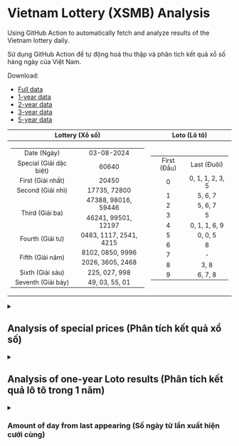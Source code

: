 # Vietnam Lottery (XSMB) Analysis

Using GitHub Action to automatically fetch and analyze results of the Vietnam lottery daily.

Sử dụng GitHub Action để tự động hoá thu thập và phân tích kết quả xổ số hàng ngày của Việt Nam.

Download:

* [Full data](https://raw.githubusercontent.com/khiemdoan/vietnam-lottery-xsmb-analysis/main/results/xsmb.csv)
* [1-year data](https://raw.githubusercontent.com/khiemdoan/vietnam-lottery-xsmb-analysis/main/results/xsmb_1_year.csv)
* [2-year data](https://raw.githubusercontent.com/khiemdoan/vietnam-lottery-xsmb-analysis/main/results/xsmb_2_year.csv)
* [3-year data](https://raw.githubusercontent.com/khiemdoan/vietnam-lottery-xsmb-analysis/main/results/xsmb_3_year.csv)
* [5-year data](https://raw.githubusercontent.com/khiemdoan/vietnam-lottery-xsmb-analysis/main/results/xsmb_5_year.csv)

| Lottery (Xổ số) | Loto (Lô tô) |
| :------------: | :----------: |
| <table><tr><td>Date (Ngày)</td><td>03-08-2024</td></tr><tr><td>Special (Giải dặc biệt)</td><td>60640</td></tr><tr><td>First (Giải nhất)</td><td>20450</td></tr><tr><td>Second (Giải nhì)</td><td>17735, 72800</td></tr><tr><td rowspan="2">Third (Giải ba)</td><td>47388, 98016, 59446</td></tr><tr><td>46241, 99501, 12197</td></tr><tr><td>Fourth (Giải tư)</td><td>0483, 1117, 2541, 4215</td></tr><tr><td rowspan="2">Fifth (Giải năm)</td><td>8102, 0850, 9996</td></tr><tr><td>2026, 3605, 2468</td></tr><tr><td>Sixth (Giải sáu)</td><td>225, 027, 998</td></tr><tr><td>Seventh (Giải bảy)</td><td>49, 03, 55, 01</td></tr></table> | <table><tr><td>First (Đầu)</td><td>Last (Đuôi)</td></tr><tr><td>0</td><td>0, 1, 1, 2, 3, 5</td></tr><tr><td>1</td><td>5, 6, 7</td></tr><tr><td>2</td><td>5, 6, 7</td></tr><tr><td>3</td><td>5</td></tr><tr><td>4</td><td>0, 1, 1, 6, 9</td></tr><tr><td>5</td><td>0, 0, 5</td></tr><tr><td>6</td><td>8</td></tr><tr><td>7</td><td>-</td></tr><tr><td>8</td><td>3, 8</td></tr><tr><td>9</td><td>6, 7, 8</td></tr></table> |

<details>
  <summary><h2>Analysis of special prices (Phân tích kết quả xổ số)</h2></summary>
  <h3>Amount of day from last appearing (Số ngày từ lần xuất hiện cuối cùng)</h3>

  ![Delta](images/special_delta.jpg)

  <h3>Top 10 amount of day from last appearing (Top 10 số lâu chưa xuất hiện)</h3>

  ![Delta top 10](images/special_delta_top_10.jpg)
</details>

<details>
  <summary><h2>Analysis of one-year Loto results (Phân tích kết quả lô tô trong 1 năm)</h2></summary>

  Max: 133. Min: 64.

  Mean: 97.74. Standard deviation: 11.62.

  <h3>Detail (Chi tiết)</h3>

  ![Detail](images/heatmap.jpg)

  <h3>Top 10</h3>

  ![Top 10](images/top-10.jpg)

  <h3>Distribution (Phân bổ)</h3>

  ![Distribution](images/distribution.jpg)
</details>

<details>
  <summary><h3>Amount of day from last appearing (Số ngày từ lần xuất hiện cưới cùng)</h2></summary>

  ![Delta](images/delta.jpg)

  <h3>Top 10 amount of day from last appearing (Top 10 số lâu chưa xuất hiện)</h3>

  ![Delta top 10](images/delta_top_10.jpg)
</details>